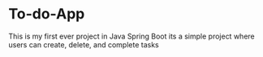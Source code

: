 # To-do-App
This is my first ever project in Java Spring Boot its a simple project where users can create, delete, and complete tasks
